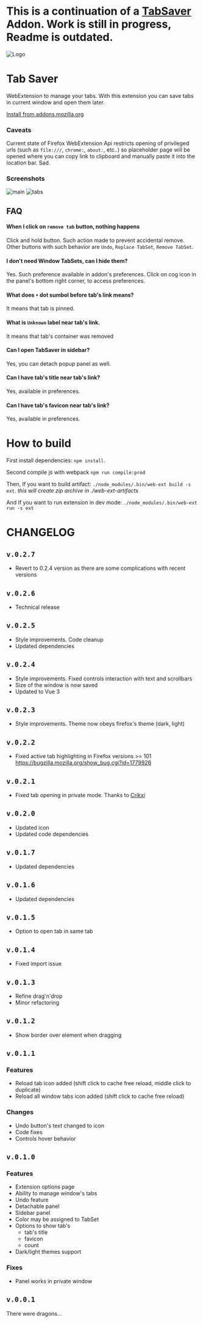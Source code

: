 # This is a continuation of a [TabSaver](https://github.com/Reeywhaar/tabsaver) Addon. Work is still in progress, Readme is outdated.

![Logo](ext/icons/icon.svg)

# Tab Saver

WebExtension to manage your tabs.
With this extension you can save tabs in current window and open them later.

[Install from addons.mozilla.org](https://addons.mozilla.org/en-US/firefox/addon/vyrtsev-tab-saver/)

### Caveats

Current state of Firefox WebExtension Api restricts opening of privileged urls (such as `file:///`, `chrome:`, `about:`, etc..) so placeholder page will be opened where you can copy link to clipboard and manually paste it into the location bar. Sad.

### Screenshots

![main](screenshots/main-assets/main.png)
![tabs](screenshots/main-assets/tabs.png)

## FAQ

#### When I click on `remove tab` button, nothing happens

Click and hold button. Such action made to prevent accidental remove. Other buttons with such behavior are `Undo`, `Replace TabSet`, `Remove TabSet`.

#### I don't need Window TabSets, can I hide them?

Yes. Such preference available in addon's preferences. Click on cog icon in the panel's bottom right corner, to access preferences.

#### What does `•` dot sumbol before tab's link means?

It means that tab is pinned.

#### What is `Unknown` label near tab's link.

It means that tab's container was removed

#### Can I open TabSaver in sidebar?

Yes, you can detach popup panel as well.

#### Can I have tab's title near tab's link?

Yes, available in preferences.

#### Can I have tab's favicon near tab's link?

Yes, available in preferences.

# How to build

First install dependencies: `npm install`.

Second compile js with webpack `npm run compile:prod`

Then, If you want to build artifact: `./node_modules/.bin/web-ext build -s ext`. _this will create zip archive in ./web-ext-artifacts_

And If you want to run extension in dev mode: `./node_modules/.bin/web-ext run -s ext`

# CHANGELOG

## `v.0.2.7`

- Revert to 0.2.4 version as there are some complications with recent versions

## `v.0.2.6`

- Technical release

## `v.0.2.5`

- Style improvements. Code cleanup
- Updated dependencies

## `v.0.2.4`

- Style improvements. Fixed controls interaction with text and scrollbars
- Size of the window is now saved
- Updated to Vue 3

## `v.0.2.3`

- Style improvements. Theme now obeys firefox's theme (dark, light)

## `v.0.2.2`

- Fixed active tab highlighting in Firefox versions >= 101
  https://bugzilla.mozilla.org/show_bug.cgi?id=1779926

## `v.0.2.1`

- Fixed tab opening in private mode. Thanks to [Crikxi](https://github.com/Reeywhaar/tabsaver/pull/29)

## `v.0.2.0`

- Updated icon
- Updated code dependencies

## `v.0.1.7`

- Updated dependencies

## `v.0.1.6`

- Updated dependencies

## `v.0.1.5`

- Option to open tab in same tab

## `v.0.1.4`

- Fixed import issue

## `v.0.1.3`

- Refine drag'n'drop
- Minor refactoring

## `v.0.1.2`

- Show border over element when dragging

## `v.0.1.1`

### Features

- Reload tab icon added (shift click to cache free reload, middle click to duplicate)
- Reload all window tabs icon added (shift click to cache free reload)

### Changes

- Undo button's text changed to icon
- Code fixes
- Controls hover behavior

## `v.0.1.0`

### Features

- Extension options page
- Ability to manage window's tabs
- Undo feature
- Detachable panel
- Sidebar panel
- Color may be assigned to TabSet
- Options to show tab's
  - tab's title
  - favicon
  - count
- Dark/light themes support

### Fixes

- Panel works in private window

## `v.0.0.1`

There were dragons...

